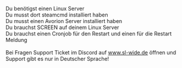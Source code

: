 Du benötigst einen Linux Server<br>
Du musst dort steamcmd installiert haben<br>
Du musst einen Avorion Server installiert haben<br>
Du brauchst SCREEN auf deinem Linux Server<br>
Du brauchst einen Cronjob für den Restart und einen für die Restart Meldung<br>
<br>
Bei Fragen Support Ticket im Discord auf www.sl-wide.de öffnen und Support gibt es nur in Deutscher Sprache!
